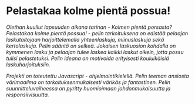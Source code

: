 # Pelastakaa kolme pientä possua!

*Olethan kuullut lapsuuden aikana tarinan - Kolmen pientä porsasta? Pelastakaa kolme pientä possua! - pelin tarkoituksena on edistää pelaajan laskutaitojaan harjoittelemalla yhteenlaskuja, miinuslaskuja sekä kertolaskuja. 
Pelin sääntö on selkeä. Jokaisen laskuosion kohdalla on kymmenen lasku ja pelaajan tulee laskea kaikki laskut oikein, jotta possu tulisi pelastetuksi. Pelin ideana on motivoida erityisesti kouluikäisiä laskuharjoituksiin.*

*Projekti on toteutettu Javascript - ohjelmointikielellä. Pelin teeman ansiosta värimaailma on tarkoituksenmukaisesti värikäs ja fantastinen. Pelin suunnitteluvaiheessa on pyritty huomioimaan johdonmukaisuutta ja responsiivisuutta.*
